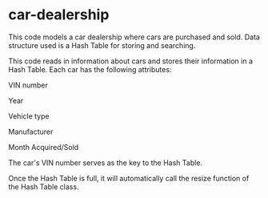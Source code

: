 # car-dealership
This code models a car dealership where cars are purchased and sold. Data structure used is a Hash Table for storing and searching.

This code reads in information about cars and stores their information in a Hash Table.
Each car has the following attributes:

VIN number

Year

Vehicle type

Manufacturer

Month Acquired/Sold

The car's VIN number serves as the key to the Hash Table.

Once the Hash Table is full, it will automatically call the resize function of the Hash Table class.
